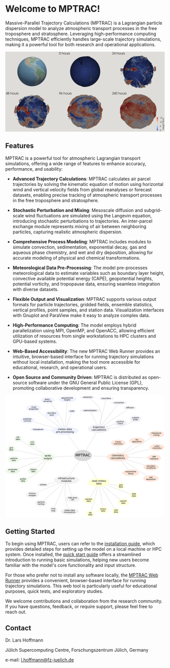 # Welcome to MPTRAC!

Massive-Parallel Trajectory Calculations (MPTRAC) is a Lagrangian
particle dispersion model to analyze atmospheric transport processes
in the free troposphere and stratosphere. Leveraging high-performance
computing techniques, MPTRAC efficiently handles large-scale
trajectory simulations, making it a powerful tool for both research
and operational applications.

![Lagrangian transport simulation of convective transport](img/convection_lowres.jpg)

## Features

MPTRAC is a powerful tool for atmospheric Lagrangian transport
simulations, offering a wide range of features to enhance accuracy,
performance, and usability:

- **Advanced Trajectory Calculations**: MPTRAC calculates air parcel
    trajectories by solving the kinematic equation of motion using
    horizontal wind and vertical velocity fields from global
    reanalyses or forecast datasets, enabling precise tracking of
    atmospheric transport processes in the free troposphere and
    stratosphere.

- **Stochastic Perturbation and Mixing**: Mesoscale diffusion and
    subgrid-scale wind fluctuations are simulated using the Langevin
    equation, introducing stochastic perturbations to trajectories. An
    inter-parcel exchange module represents mixing of air between
    neighboring particles, capturing realistic atmospheric dispersion.

- **Comprehensive Process Modeling**: MPTRAC includes modules to
    simulate convection, sedimentation, exponential decay, gas and
    aqueous phase chemistry, and wet and dry deposition, allowing for
    accurate modeling of physical and chemical transformations.

- **Meteorological Data Pre-Processing**: The model pre-processes
    meteorological data to estimate variables such as boundary layer
    height, convective available potential energy (CAPE), geopotential
    heights, potential vorticity, and tropopause data, ensuring
    seamless integration with diverse datasets.

- **Flexible Output and Visualization**: MPTRAC supports various
    output formats for particle trajectories, gridded fields, ensemble
    statistics, vertical profiles, point samples, and station
    data. Visualization interfaces with Gnuplot and ParaView make it
    easy to analyze complex data.

- **High-Performance Computing**: The model employs hybrid
    parallelization using MPI, OpenMP, and OpenACC, allowing efficient
    utilization of resources from single workstations to HPC clusters
    and GPU-based systems.

- **Web-Based Accessibility**: The new MPTRAC Web Runner provides an
    intuitive, browser-based interface for running trajectory
    simulations without local installation, making the tool more
    accessible for educational, research, and operational users.

- **Open Source and Community Driven**: MPTRAC is distributed as
    open-source software under the GNU General Public License (GPL),
    promoting collaborative development and ensuring transparency.

![Geophysical modules and main software components of MPTRAC](img/clusters.png)

## Getting Started

To begin using MPTRAC, users can refer to the [installation guide](installation.md), which provides detailed steps for setting up the model on a local machine or HPC system. Once installed, the [quick start guide](quickstart.md) offers a streamlined introduction to running basic simulations, helping new users become familiar with the model's core functionality and input structure.

For those who prefer not to install any software locally, the [MPTRAC Web Runner](https://mptrac.jsc.fz-juelich.de) provides a convenient, browser-based interface for running trajectory simulations. This web tool is particularly useful for educational purposes, quick tests, and exploratory studies.

We welcome contributions and collaboration from the research community. If you have questions, feedback, or require support, please feel free to reach out.

## Contact

Dr. Lars Hoffmann

Jülich Supercomputing Centre, Forschungszentrum Jülich, Germany

e-mail: <l.hoffmann@fz-juelich.de>
